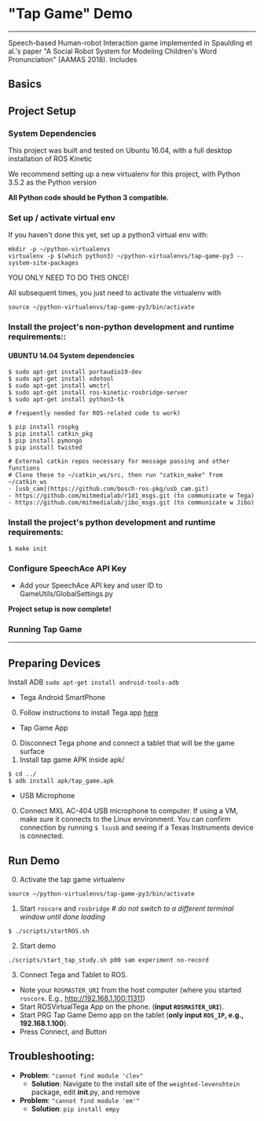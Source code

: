 # "Tap Game" Demo 
---------------------

Speech-based Human-robot Interaction game implemented in Spaulding et al.'s paper "A Social Robot System for Modeling Children's Word Pronunciation" (AAMAS 2018). Includes 


Basics
--------------

Project Setup
---------------

### System Dependencies

This project was built and tested on Ubuntu 16.04, with a full desktop installation of ROS Kinetic

We recommend setting up a new virtualenv for this project, with Python 3.5.2 as the Python version

**All Python code should be Python 3 compatible.**

### Set up / activate virtual env
If you haven't done this yet, set up a python3 virtual env with: 

```bashrc
mkdir -p ~/python-virtualenvs
virtualenv -p $(which python3) ~/python-virtualenvs/tap-game-py3 --system-site-packages
```

YOU ONLY NEED TO DO THIS ONCE!

All subsequent times, you just need to activate the virtualenv with 

```bashrc
source ~/python-virtualenvs/tap-game-py3/bin/activate
```

### Install the project's non-python development and runtime requirements::	
	
#### UBUNTU 14.04 System dependencies
	
```bashrc
$ sudo apt-get install portaudio19-dev
$ sudo apt-get install xdotool
$ sudo apt-get install wmctrl
$ sudo apt-get install ros-kinetic-rosbridge-server
$ sudo apt-get install python3-tk
```
	
	# frequently needed for ROS-related code to work)
```bashrc
$ pip install rospkg
$ pip install catkin_pkg
$ pip install pymongo
$ pip install twisted
```
	
	# External catkin repos necessary for message passing and other functions
	# Clone these to ~/catkin_ws/src, then run "catkin_make" from ~/catkin_ws
	- [usb_cam](https://github.com/bosch-ros-pkg/usb_cam.git)
	- https://github.com/mitmedialab/r1d1_msgs.git (to communicate w Tega)
	- https://github.com/mitmedialab/jibo_msgs.git (to communicate w Jibo)


### Install the project's python development and runtime requirements:

    $ make init

### Configure SpeechAce API Key

- Add your SpeechAce API key and user ID to GameUtils/GlobalSettings.py
	
**Project setup is now complete!**


### Running Tap Game
-------------


Preparing Devices
------------

Install ADB
`sudo apt-get install android-tools-adb`

- Tega Android SmartPhone
0. Follow instructions to install Tega app [here](https://github.com/mitmedialab/Interaction_FSM/tree/huawei2018)

- Tap Game App
0. Disconnect Tega phone and connect a tablet that will be the game surface
1. Install tap game APK inside apk/ 
```bashrc
$ cd ../
$ adb install apk/tap_game.apk
```

- USB Microphone
0. Connect MXL AC-404 USB microphone to computer. If using a VM, make sure it connects to the Linux environment. You can confirm connection by running `$ lsusb` and seeing if a Texas Instruments device is connected.


Run Demo
------------
0. Activate the tap game virtualenv
```bashrc
source ~/python-virtualenvs/tap-game-py3/bin/activate
```
1. Start `roscore` and `rosbridge` *# do not switch to a different terminal window until done loading*
```bashrc
$ ./scripts/startROS.sh 
```

2. Start demo
```bashrc
./scripts/start_tap_study.sh p00 sam experiment no-record
```

3. Connect Tega and Tablet to ROS.
  - Note your `ROSMASTER_URI` from the host computer (where you started `roscore`. E.g., http://192.168.1.100:11311)
  - Start ROSVirtualTega App on the phone. (**input `ROSMASTER_URI`**). 
  - Start PRG Tap Game Demo app on the tablet (**only input `ROS_IP`, e.g., 192.168.1.100**).
  - Press Connect, and Button


Troubleshooting:
------------------
- **Problem**: `"cannot find module 'clev"`
	- **Solution**: Navigate to the install site of the `weighted-levenshtein` package, edit __init__.py, and remove
- **Problem**: `"cannot find module 'em'"`
	- **Solution**: `pip install empy`
